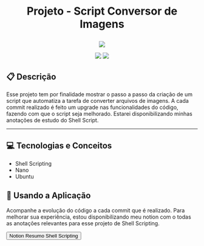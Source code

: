 # <p align = "center"> Projeto - Script Conversor de Imagens  </p>

<p align="center">
   <img src="https://tecadmin.net/tutorial/wp-content/uploads/2017/09/bash-logo.jpg"/>
</p>

<p align = "center">
   <img src="https://img.shields.io/badge/author-Januacele Vieira-4dae71?style=flat-square" />
   <img src="https://img.shields.io/badge/languages- Shell Scripting -4dae71?style=flat-square" />
</p>

##  :clipboard: Descrição
  Esse projeto tem por finalidade mostrar o passo a passo da criação de um script que automatiza a tarefa de converter arquivos de imagens. 
  A cada commit realizado é feito um upgrade nas funcionalidades do código, fazendo com que o script seja melhorado. 
  Estarei disponibilizando minhas anotações de estudo do Shell Script. 
***
## :computer:	 Tecnologias e Conceitos

- Shell Scripting
- Nano
- Ubuntu

## 🏁 Usando a Aplicação

Acompanhe a evolução do código a cada commit que é realizado. Para melhorar sua experiência, estou disponibilizando meu notion
com o todas as anotações relevantes para esse projeto de Shell Scripting.

<a href="https://rhetorical-burglar-a5a.notion.site/Shell-Scripting-43a0512ab0e542f39f055ccb0820bda0" target="_blank"><button class="botao-clicavel">Notion Resumo Shell Scripting</button></a>
